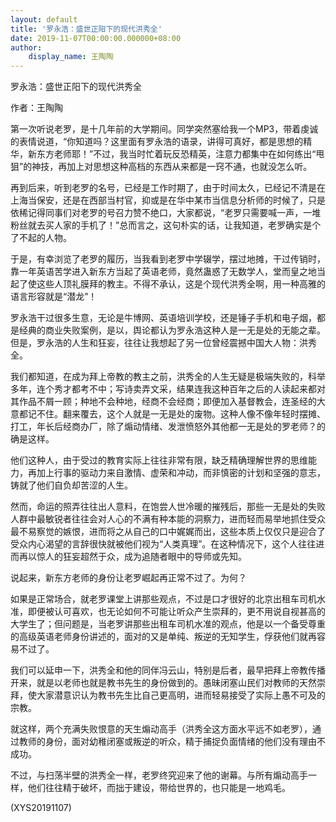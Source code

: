 ```yaml
---
layout: default
title: '罗永浩：盛世正阳下的现代洪秀全'
date: 2019-11-07T00:00:00.000000+08:00
author:
    display_name: 王陶陶
---
```


罗永浩：盛世正阳下的现代洪秀全

作者：王陶陶

第一次听说老罗，是十几年前的大学期间。同学突然塞给我一个MP3，带着虔诚的表情说道，“你知道吗？这里面有罗永浩的语录，讲得可真好，都是思想的精华，新东方老师耶！”不过，我当时忙着玩反恐精英，注意力都集中在如何练出“甩狙”的神技，再加上对思想这种高档的东西从来都是一窍不通，也就没怎么听。

再到后来，听到老罗的名号，已经是工作时期了，由于时间太久，已经记不清是在上海当保安，还是在西部当村官，抑或是在华中某市当信息分析师的时候了，只是依稀记得同事们对老罗的号召力赞不绝口，大家都说，“老罗只需要喊一声，一堆粉丝就去买人家的手机了！”总而言之，这句朴实的话，让我知道，老罗确实是个了不起的人物。

于是，有幸浏览了老罗的履历，当我看到老罗中学辍学，摆过地摊，干过传销时，靠一年英语苦学进入新东方当起了英语老师，竟然蛊惑了无数学人，堂而皇之地当起了使这些人顶礼膜拜的教主。不得不承认，这是个现代洪秀全啊，用一种高雅的语言形容就是“潜龙”！

罗永浩干过很多生意，无论是牛博网、英语培训学校，还是锤子手机和电子烟，都是经典的商业失败案例，是以，舆论都认为罗永浩这种人是一无是处的无能之辈。但是，罗永浩的人生和狂妄，往往让我想起了另一位曾经震撼中国大人物：洪秀全。

我们都知道，在成为拜上帝教的教主之前，洪秀全的人生无疑是极端失败的，科举多年，连个秀才都考不中；写诗卖弄文采，结果连我这种百年之后的人读起来都对其作品不屑一顾；种地不会种地，经商不会经商；即便加入基督教会，连圣经的大意都记不住。翻来覆去，这个人就是一无是处的废物。这种人像不像年轻时摆摊、打工，年长后经商办厂，除了煽动情绪、发泄愤怒外其他都一无是处的罗老师？的确是这样。

他们这种人，由于受过的教育实际上往往非常有限，缺乏精确理解世界的思维能力，再加上行事的驱动力来自激情、虚荣和冲动，而非慎密的计划和坚强的意志，铸就了他们自负却苦涩的人生。

然而，命运的照弄往往出人意料，在饱尝人世冷暖的摧残后，那些一无是处的失败人群中最敏锐者往往会对人心的不满有种本能的洞察力，进而轻而易举地抓住受众最不易察觉的嫉恨，进而将之从自己的口中娓娓而出，这些本质上仅仅只是迎合了受众内心渴望的言辞很快就被他们视为“人类真理”。在这种情况下，这个人往往进而再以惊人的狂妄超然于众，成为追随者眼中的导师或先知。

说起来，新东方老师的身份让老罗崛起再正常不过了。为何？

如果是正常场合，就老罗课堂上讲那些观点，不过是口才很好的北京出租车司机水准，即便被认可喜欢，也无论如何不可能让听众产生崇拜的，更不用说自视甚高的大学生了；但问题是，当老罗讲那些出租车司机水准的观点，他是以一个备受尊重的高级英语老师身份讲述的，面对的又是单纯、叛逆的无知学生，俘获他们就再容易不过了。

我们可以延申一下，洪秀全和他的同伴冯云山，特别是后者，最早把拜上帝教传播开来，就是以老师也就是教书先生的身份做到的。愚昧闭塞山民们对教师的天然崇拜，使大家潜意识认为教书先生比自己更高明，进而轻易接受了实际上愚不可及的宗教。

就这样，两个充满失败恨意的天生煽动高手（洪秀全这方面水平远不如老罗），通过教师的身份，面对幼稚闭塞或叛逆的听众，精于捕捉负面情绪的他们没有理由不成功。

不过，与扫荡半壁的洪秀全一样，老罗终究迎来了他的谢幕。与所有煽动高手一样，他们往往精于破坏，而拙于建设，带给世界的，也只能是一地鸡毛。

(XYS20191107)

